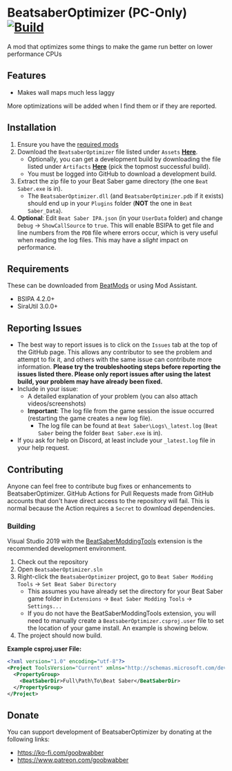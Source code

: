 # BeatsaberOptimizer (PC-Only) [![Build](https://github.com/Goobwabber/BeatsaberOptimizer/workflows/Build/badge.svg?event=push)](https://github.com/Goobwabber/BeatsaberOptimizer/actions?query=workflow%3ABuild+branch%3Amain)
A mod that optimizes some things to make the game run better on lower performance CPUs

## Features
* Makes wall maps much less laggy

More optimizations will be added when I find them or if they are reported.

## Installation
1. Ensure you have the [required mods](https://github.com/Goobwabber/BeatsaberOptimizer#requirements)
2. Download the `BeatsaberOptimizer` file listed under `Assets` **[Here](https://github.com/Goobwabber/BeatsaberOptimizer/releases)**.
    * Optionally, you can get a development build by downloading the file listed under `Artifacts` **[Here](https://github.com/Goobwabber/BeatsaberOptimizer/actions?query=workflow%3ABuild+branch%3Amain)** (pick the topmost successful build).
    * You must be logged into GitHub to download a development build.
3. Extract the zip file to your Beat Saber game directory (the one `Beat Saber.exe` is in).
    * The `BeatsaberOptimizer.dll` (and `BeatsaberOptimizer.pdb` if it exists) should end up in your `Plugins` folder (**NOT** the one in `Beat Saber_Data`).
4. **Optional**: Edit `Beat Saber IPA.json` (in your `UserData` folder) and change `Debug` -> `ShowCallSource` to `true`. This will enable BSIPA to get file and line numbers from the `PDB` file where errors occur, which is very useful when reading the log files. This may have a *slight* impact on performance.

## Requirements
These can be downloaded from [BeatMods](https://beatmods.com/#/mods) or using Mod Assistant.
* BSIPA 4.2.0+
* SiraUtil 3.0.0+

## Reporting Issues
* The best way to report issues is to click on the `Issues` tab at the top of the GitHub page. This allows any contributor to see the problem and attempt to fix it, and others with the same issue can contribute more information. **Please try the troubleshooting steps before reporting the issues listed there. Please only report issues after using the latest build, your problem may have already been fixed.**
* Include in your issue:
  * A detailed explanation of your problem (you can also attach videos/screenshots)
  * **Important**: The log file from the game session the issue occurred (restarting the game creates a new log file).
    * The log file can be found at `Beat Saber\Logs\_latest.log` (`Beat Saber` being the folder `Beat Saber.exe` is in).
* If you ask for help on Discord, at least include your `_latest.log` file in your help request.

## Contributing
Anyone can feel free to contribute bug fixes or enhancements to BeatsaberOptimizer. GitHub Actions for Pull Requests made from GitHub accounts that don't have direct access to the repository will fail. This is normal because the Action requires a `Secret` to download dependencies.
### Building
Visual Studio 2019 with the [BeatSaberModdingTools](https://github.com/Zingabopp/BeatSaberModdingTools) extension is the recommended development environment.
1. Check out the repository
2. Open `BeatsaberOptimizer.sln`
3. Right-click the `BeatsaberOptimizer` project, go to `Beat Saber Modding Tools` -> `Set Beat Saber Directory`
   * This assumes you have already set the directory for your Beat Saber game folder in `Extensions` -> `Beat Saber Modding Tools` -> `Settings...`
   * If you do not have the BeatSaberModdingTools extension, you will need to manually create a `BeatsaberOptimizer.csproj.user` file to set the location of your game install. An example is showing below.
4. The project should now build.

**Example csproj.user File:**
```xml
<?xml version="1.0" encoding="utf-8"?>
<Project ToolsVersion="Current" xmlns="http://schemas.microsoft.com/developer/msbuild/2003">
  <PropertyGroup>
    <BeatSaberDir>Full\Path\To\Beat Saber</BeatSaberDir>
  </PropertyGroup>
</Project>
```
## Donate
You can support development of BeatsaberOptimizer by donating at the following links:
* https://ko-fi.com/goobwabber
* https://www.patreon.com/goobwabber

